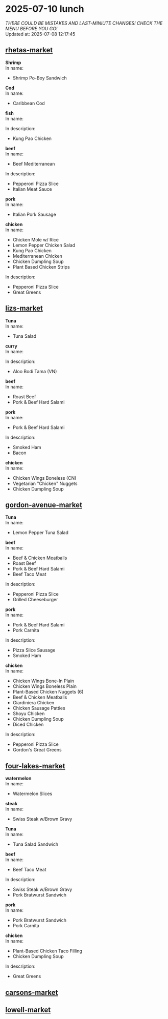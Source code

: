 # 2025-07-10 lunch  
*THERE COULD BE MISTAKES AND LAST-MINIUTE CHANGES! CHECK THE MENU BEFORE YOU GO!*  
Updated at: 2025-07-08 12:17:45  
## [rhetas-market](https://wisc-housingdining.nutrislice.com/menu/rhetas-market/lunch/2025-07-10)  
**Shrimp**  
In name:   
 - Shrimp Po-Boy Sandwich  
  
**Cod**  
In name:   
 - Caribbean Cod  
  
**fish**  
In name:   
  
In description:   
 - Kung Pao Chicken  
  
**beef**  
In name:   
 - Beef Mediterranean  
  
In description:   
 - Pepperoni Pizza Slice  
 - Italian Meat Sauce  
  
**pork**  
In name:   
 - Italian Pork Sausage  
  
**chicken**  
In name:   
 - Chicken Mole w/ Rice  
 - Lemon Pepper Chicken Salad  
 - Kung Pao Chicken  
 - Mediterranean Chicken  
 - Chicken Dumpling Soup  
 - Plant Based Chicken Strips  
  
In description:   
 - Pepperoni Pizza Slice  
 - Great Greens  
  
## [lizs-market](https://wisc-housingdining.nutrislice.com/menu/lizs-market/lunch/2025-07-10)  
**Tuna**  
In name:   
 - Tuna Salad  
  
**curry**  
In name:   
  
In description:   
 - Aloo Bodi Tama (VN)  
  
**beef**  
In name:   
 - Roast Beef  
 - Pork & Beef Hard Salami  
  
**pork**  
In name:   
 - Pork & Beef Hard Salami  
  
In description:   
 - Smoked Ham  
 - Bacon  
  
**chicken**  
In name:   
 - Chicken Wings Boneless (CN)  
 - Vegetarian "Chicken" Nuggets  
 - Chicken Dumpling Soup  
  
## [gordon-avenue-market](https://wisc-housingdining.nutrislice.com/menu/gordon-avenue-market/lunch/2025-07-10)  
**Tuna**  
In name:   
 - Lemon Pepper Tuna Salad  
  
**beef**  
In name:   
 - Beef & Chicken Meatballs  
 - Roast Beef  
 - Pork & Beef Hard Salami  
 - Beef Taco Meat  
  
In description:   
 - Pepperoni Pizza Slice  
 - Grilled Cheeseburger  
  
**pork**  
In name:   
 - Pork & Beef Hard Salami  
 - Pork Carnita  
  
In description:   
 - Pizza Slice Sausage  
 - Smoked Ham  
  
**chicken**  
In name:   
 - Chicken Wings Bone-In Plain  
 - Chicken Wings Boneless Plain  
 - Plant-Based Chicken Nuggets (6)  
 - Beef & Chicken Meatballs  
 - Giardiniera Chicken  
 - Chicken Sausage Patties  
 - Shoyu Chicken  
 - Chicken Dumpling Soup  
 - Diced Chicken  
  
In description:   
 - Pepperoni Pizza Slice  
 - Gordon's Great Greens  
  
## [four-lakes-market](https://wisc-housingdining.nutrislice.com/menu/four-lakes-market/lunch/2025-07-10)  
**watermelon**  
In name:   
 - Watermelon Slices  
  
**steak**  
In name:   
 - Swiss Steak w/Brown Gravy  
  
**Tuna**  
In name:   
 - Tuna Salad Sandwich  
  
**beef**  
In name:   
 - Beef Taco Meat  
  
In description:   
 - Swiss Steak w/Brown Gravy  
 - Pork Bratwurst Sandwich  
  
**pork**  
In name:   
 - Pork Bratwurst Sandwich  
 - Pork Carnita  
  
**chicken**  
In name:   
 - Plant-Based Chicken Taco Filling  
 - Chicken Dumpling Soup  
  
In description:   
 - Great Greens  
  
## [carsons-market](https://wisc-housingdining.nutrislice.com/menu/carsons-market/lunch/2025-07-10)  
## [lowell-market](https://wisc-housingdining.nutrislice.com/menu/lowell-market/lunch/2025-07-10)  
  
